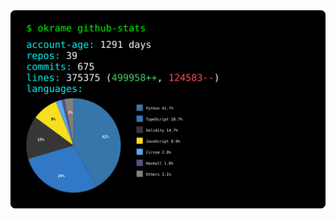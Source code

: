 <a href="https://github.com/okrame/okrame">
  <picture>
    <img alt="okrame profile README" src="https://raw.githubusercontent.com/okrame/okrame/main/generated/cover.svg">
  </picture>
</a>
